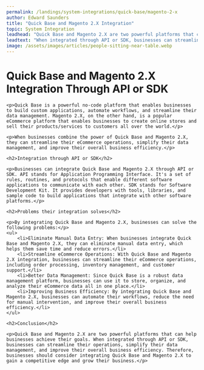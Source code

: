 ```yaml
---
permalink: /landings/system-integrations/quick-base/magento-2-x
author: Edward Saunders
title: "Quick Base and Magento 2.X Integration"
topic: System Integration
leadhead: "Quick Base and Magento 2.X are two powerful platforms that can help businesses achieve their goals"
leadtext: "When integrated through API or SDK, businesses can streamline their operations, simplify their data management, and improve their overall business efficiency. Therefore, businesses should consider integrating Quick Base and Magento 2.X to gain a competitive edge and grow their business."
image: /assets/images/articles/people-sitting-near-table.webp
---
```

<div class="arttext">
	<h1>Quick Base and Magento 2.X Integration Through API or SDK</h1>

	<p>Quick Base is a powerful no-code platform that enables businesses to build custom applications, automate workflows, and streamline their data management. Magento 2.X, on the other hand, is a popular eCommerce platform that enables businesses to create online stores and sell their products/services to customers all over the world.</p>

	<p>When businesses combine the power of Quick Base and Magento 2.X, they can streamline their eCommerce operations, simplify their data management, and improve their overall business efficiency.</p>

	<h2>Integration through API or SDK</h2>

	<p>Businesses can integrate Quick Base and Magento 2.X through API or SDK. API stands for Application Programming Interface. It's a set of rules, routines, and protocols that enable different software applications to communicate with each other. SDK stands for Software Development Kit. It provides developers with tools, libraries, and sample code to build applications that integrate with other software platforms.</p>

	<h2>Problems their integration solves</h2>

	<p>By integrating Quick Base and Magento 2.X, businesses can solve the following problems:</p>
	<ul>
		<li>Eliminate Manual Data Entry: When businesses integrate Quick Base and Magento 2.X, they can eliminate manual data entry, which helps them save time and reduce errors.</li>
		<li>Streamline eCommerce Operations: With Quick Base and Magento 2.X integration, businesses can streamline their eCommerce operations, including order processing, inventory management, and customer support.</li>
		<li>Better Data Management: Since Quick Base is a robust data management platform, businesses can use it to store, organize, and analyze their eCommerce data all in one place.</li>
		<li>Improving Business Efficiency: By integrating Quick Base and Magento 2.X, businesses can automate their workflows, reduce the need for manual intervention, and improve their overall business efficiency.</li>
	</ul>

	<h2>Conclusion</h2>

	<p>Quick Base and Magento 2.X are two powerful platforms that can help businesses achieve their goals. When integrated through API or SDK, businesses can streamline their operations, simplify their data management, and improve their overall business efficiency. Therefore, businesses should consider integrating Quick Base and Magento 2.X to gain a competitive edge and grow their business.</p>

</div>